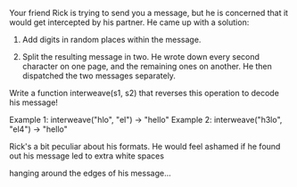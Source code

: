Your friend Rick is trying to send you a message, but he is concerned that it would 
get intercepted by his partner. He came up with a solution:


1) Add digits in random places within the message.

2) Split the resulting message in two. He wrote down every second character on one page, 
and the remaining ones on another. He then dispatched the two messages separately.


Write a function interweave(s1, s2) that reverses this operation to decode his message!


Example 1: interweave("hlo", "el") -> "hello"
Example 2: interweave("h3lo", "el4") -> "hello"


Rick's a bit peculiar about his formats. He would feel ashamed if he found out his message led to extra white spaces 

hanging around the edges of his message...
